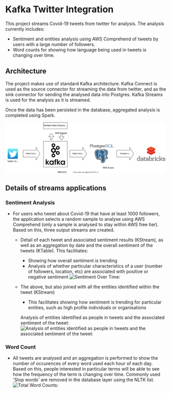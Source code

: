 # Kafka Twitter Integration

This project streams Covid-19 tweets from twitter for analysis. The analysis currently includes:

- Sentiment and entities analysis using AWS Comprehend of tweets by users with a large number of followers. 
- Word counts for showing how language being used in tweets is changing over time.

## Architecture

The project makes use of standard Kafka architecture. Kafka Connect is used as the source connector for streaming the data from twitter, and as the sink connector for sending the analysed data into Postgres. Kafka Streams is used for the analysis as it is streamed.

Once the data has been persisted in the database, aggregated analysis is completed using Spark.

![Image of architecture](https://github.com/stevewb1993/KafkaTwitterIntegration/blob/master/KafkaTwitterIntegrationDiagram.svg)

## Details of streams applications
### Sentiment Analysis

- For users who tweet about Covid-19 that have at least 1000 followers, the application selects a random sample to analyse using AWS Comprehend (only a sample is analysed to stay within AWS free tier). Based on this, three output streams are created.
  - Detail of each tweet and associated sentiment results (KStream), as well as an aggregation by date and the overall sentiment of the tweets (KTable). This facilitates:
    - Showing how overall sentiment is trending
    - Analysis of whether particular characteristics of a user (number of followers, location, etc) are associated with positive or negative sentiment
    ![Sentiment Over Time:](https://github.com/stevewb1993/KafkaTwitterIntegration/blob/master/DatabricksAnalyticsNotebooks\Plots\sentimentOverTime.png)
  
  - The above, but also joined with all the entities identified within the tweet (KStream)
    - This facilitates showing how sentiment is trending for particular entities, such as high profile individuals or organisations
    
    Analysis of entities identified as people in tweets and the associated sentiment of the tweet:
    ![Analysis of entities identified as people in tweets and the associated sentiment of the tweet:](https://github.com/stevewb1993/KafkaTwitterIntegration/blob/master/DatabricksAnalyticsNotebooks\Plots\entitySentiment.png)

### Word Count
- All tweets are analysed and an aggregation is performed to show the number of occurences of every word used each hour of each day. Based on this, people interested in particular terms will be able to see how the frequency of the term is changing over time. Commonly used 'Stop words' are removed in the database layer using the NLTK list. 
![Total Word Counts:](https://github.com/stevewb1993/KafkaTwitterIntegration/blob/master/DatabricksAnalyticsNotebooks\Plots\wordCount.png)